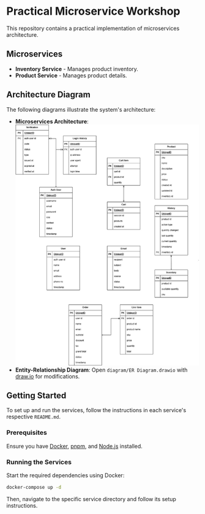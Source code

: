 # Practical Microservice Workshop

This repository contains a practical implementation of microservices architecture.

## Microservices

- **Inventory Service** - Manages product inventory.
- **Product Service** - Manages product details.

## Architecture Diagram

The following diagrams illustrate the system's architecture:

- **Microservices Architecture**: ![Diagram-MS](diagram/Diagram-MS.jpg)
- **Entity-Relationship Diagram**: Open `diagram/ER Diagram.drawio` with [draw.io](https://app.diagrams.net/) for modifications.

## Getting Started

To set up and run the services, follow the instructions in each service's respective `README.md`.

### Prerequisites

Ensure you have [Docker](https://www.docker.com/), [pnpm](https://pnpm.io/), and [Node.js](https://nodejs.org/) installed.

### Running the Services

Start the required dependencies using Docker:

```bash
docker-compose up -d
```

Then, navigate to the specific service directory and follow its setup instructions.

